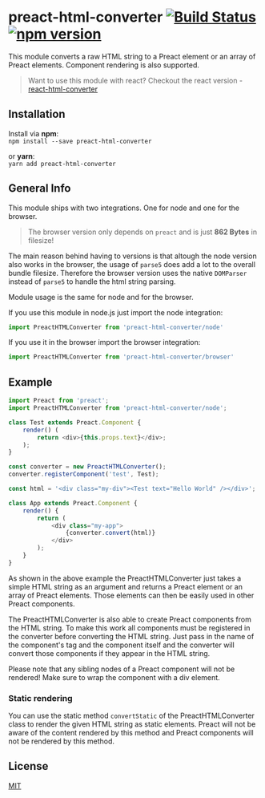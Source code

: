 # preact-html-converter [![Build Status](https://travis-ci.org/Sethorax/preact-html-converter.svg?branch=master)](https://travis-ci.org/Sethorax/preact-html-converter) [![npm version](https://badge.fury.io/js/preact-html-converter.svg)](https://badge.fury.io/js/preact-html-converter)

This module converts a raw HTML string to a Preact element or an array of Preact elements. Component rendering is also supported.  

> Want to use this module with react? Checkout the react version - [react-html-converter](https://github.com/Sethorax/react-html-converter)

## Installation

Install via **npm**:  
`npm install --save preact-html-converter`

or **yarn**:  
`yarn add preact-html-converter`

## General Info

This module ships with two integrations. One for node and one for the browser.  

> The browser version only depends on `preact` and is just **862 Bytes** in filesize!

The main reason behind having to versions is that altough the node version also works in the browser, the usage of `parse5` does add a lot to the overall bundle filesize. Therefore the browser version uses the native `DOMParser` instead of `parse5` to handle the html string parsing.

Module usage is the same for node and for the browser.

If you use this module in node.js just import the node integration:  

```js
import PreactHTMLConverter from 'preact-html-converter/node'
```

If you use it in the browser import the browser integration:  

```js
import PreactHTMLConverter from 'preact-html-converter/browser'
```

## Example

```js
import Preact from 'preact';
import PreactHTMLConverter from 'preact-html-converter/node';

class Test extends Preact.Component {
    render() (
        return <div>{this.props.text}</div>;
    );
}

const converter = new PreactHTMLConverter();
converter.registerComponent('test', Test);

const html = '<div class="my-div"><Test text="Hello World" /></div>';

class App extends Preact.Component {
    render() {
        return (
            <div class="my-app">
                {converter.convert(html)}
            </div>
        );
    }
}
```

As shown in the above example the PreactHTMLConverter just takes a simple HTML string as an argument and returns a Preact element or an array of Preact elements. Those elements can then be easily used in other Preact components.

The PreactHTMLConverter is also able to create Preact components from the HTML string. To make this work all components must be registered in the converter before converting the HTML string. Just pass in the name of the component's tag and the component itself and the converter will convert those components if they appear in the HTML string.

Please note that any sibling nodes of a Preact component will not be rendered! Make sure to wrap the component with a div element.

### Static rendering
You can use the static method `convertStatic` of the PreactHTMLConverter class to render the given HTML string as static elements. Preact will not be aware of the content rendered by this method and Preact components will not be rendered by this method.

## License

[MIT](LICENSE)
